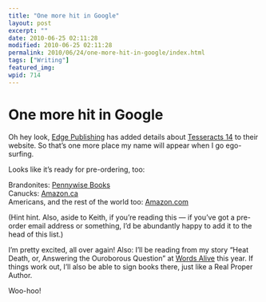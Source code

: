 ```yaml
---
title: "One more hit in Google"
layout: post
excerpt: ""
date: 2010-06-25 02:11:28
modified: 2010-06-25 02:11:28
permalink: 2010/06/24/one-more-hit-in-google/index.html
tags: ["Writing"]
featured_img: 
wpid: 714
---
```


# One more hit in Google

Oh hey look, [Edge Publishing](http://www.edgewebsite.com/) has added details about [Tesseracts 14](http://www.edgewebsite.com/books/tess14/t14-catalog.html) to their website. So that’s one more place my name will appear when I go ego-surfing.

Looks like it’s ready for pre-ordering, too:

Brandonites: [Pennywise Books](http://pennywise-books.blogspot.com/)  
Canucks: [Amazon.ca](http://www.amazon.ca/Tesseracts-Fourteen-Strange-Canadian-Stories/dp/1894063376/ref=sr_1_1?ie=UTF8&s=books&qid=1277396506&sr=1-1)  
Americans, and the rest of the world too: [Amazon.com](http://www.amazon.com/Tesseracts-Fourteen-Strange-Canadian-Stories/dp/1894063376/ref=sr_1_fkmr0_1?ie=UTF8&qid=1277396455&sr=1-1-fkmr0)

(Hint hint. Also, aside to Keith, if you’re reading this — if you’ve got a pre-order email address or something, I’d be abundantly happy to add it to the head of this list.)

I’m pretty excited, all over again! Also: I’ll be reading from my story “Heat Death, or, Answering the Ouroborous Question” at [Words Alive](http://wordsalivefestival.ca/) this year. If things work out, I’ll also be able to sign books there, just like a Real Proper Author.

Woo-hoo!